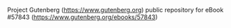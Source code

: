 Project Gutenberg (https://www.gutenberg.org) public repository for
eBook #57843 (https://www.gutenberg.org/ebooks/57843)
